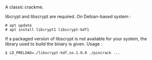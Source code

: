 A classic crackme.

libcrypt and libscrypt are required. On Debian-based system :

    # apt update
    # apt install libcrypt1 libscrypt-kdf1

If a packaged version of libscrypt is not available for your system, the library used to build the binary is given. Usage :

    $ LD_PRELOAD=./libscrypt-kdf.so.1.0.0 ./pincrack ...


